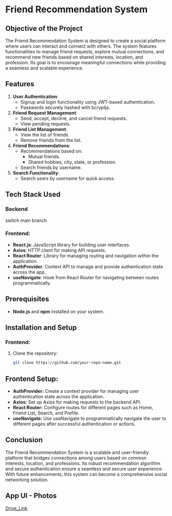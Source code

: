 # Friend Recommendation System

## Objective of the Project
The Friend Recommendation System is designed to create a social platform where users can interact and connect with others. The system features functionalities to manage friend requests, explore mutual connections, and recommend new friends based on shared interests, location, and profession. Its goal is to encourage meaningful connections while providing a seamless and scalable experience.

## Features
1. **User Authentication**:
   - Signup and login functionality using JWT-based authentication.
   - Passwords securely hashed with bcryptjs.
2. **Friend Request Management**:
   - Send, accept, decline, and cancel friend requests.
   - View pending requests.
3. **Friend List Management**:
   - View the list of friends.
   - Remove friends from the list.
4. **Friend Recommendations**:
   - Recommendations based on:
     - Mutual friends.
     - Shared hobbies, city, state, or profession.
   - Search friends by username.
5. **Search Functionality**:
   - Search users by username for quick access.

## Tech Stack Used

### Backend
switch main branch

### Frontend:
- **React.js**: JavaScript library for building user interfaces.
- **Axios**: HTTP client for making API requests.
- **React Router**: Library for managing routing and navigation within the application.
- **AuthProvider**: Context API to manage and provide authentication state across the app.
- **useNavigate**: Hook from React Router for navigating between routes programmatically.

## Prerequisites
- **Node.js** and **npm** installed on your system.

## Installation and Setup
### Frontend:
1. Clone the repository:
   ```bash
   git clone https://github.com/your-repo-name.git


## Frontend Setup:
- **AuthProvider:** Create a context provider for managing user authentication state across the application.
- **Axios:** Set up Axios for making requests to the backend API.
- **React Router:** Configure routes for different pages such as Home, Friend List, Search, and Profile.
- **useNavigate:** Use useNavigate to programmatically navigate the user to different pages after successful authentication or actions.

## Conclusion
The Friend Recommendation System is a scalable and user-friendly platform that bridges connections among users based on common interests, location, and professions. Its robust recommendation algorithm and secure authentication ensure a seamless and secure user experience. With future enhancements, this system can become a comprehensive social networking solution.

## App UI - Photos
[Drive_Link](https://drive.google.com/drive/folders/1wMvvBDOAZtMIE-CztEpBlBDYdwdPT3xK?usp=sharing)




